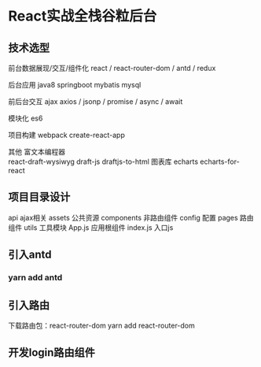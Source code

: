 # React实战全栈谷粒后台
## 技术选型
前台数据展现/交互/组件化
react /  react-router-dom / antd / redux

后台应用
java8 springboot mybatis mysql

前后台交互
ajax  axios / jsonp / promise / async / await

模块化
es6 

项目构建
webpack  create-react-app

其他
富文本编程器  
react-draft-wysiwyg
draft-js
draftjs-to-html
图表库
echarts
echarts-for-react
## 项目目录设计
api    ajax相关
assets    公共资源
components   非路由组件
config      配置
pages      路由组件
utils         工具模块
App.js      应用根组件
index.js   入口js
## 引入antd
### yarn add antd
## 引入路由
下载路由包：react-router-dom
yarn add react-router-dom
## 开发login路由组件